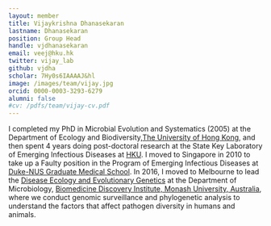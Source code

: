 ```yaml
---
layout: member
title: Vijaykrishna Dhanasekaran
lastname: Dhanasekaran
position: Group Head
handle: vjdhanasekaran
email: veej@hku.hk
twitter: vijay_lab
github: vjdha
scholar: 7Hy0s6IAAAAJ&hl
image: /images/team/vijay.jpg
orcid: 0000-0003-3293-6279
alumni: false
#cv: /pdfs/team/vijay-cv.pdf
---
```


I completed my PhD in Microbial Evolution and Systematics (2005) at the Department of Ecology and Biodiversity,[The University of Hong Kong](http://hku.hk/), and then spent 4 years doing post-doctoral research at the State Key Laboratory of Emerging Infectious Diseases at [HKU](http://hku.hk/).
I moved to Singapore in 2010 to take up a Faulty position in the Program of Emerging Infectious Diseases at [Duke-NUS Graduate Medical School](https://www.duke-nus.edu.sg/).
In 2016, I moved to Melbourne to lead the [Disease Ecology and Evolutionary Genetics](http://virusevolution.monash.edu/) at the Department of Microbiology,  [Biomedicine Discovery Institute, Monash University, Australia](https://www.monash.edu/discovery-institute), where we conduct genomic surveillance and phylogenetic analysis to understand the factors that affect pathogen diversity in humans and animals.
